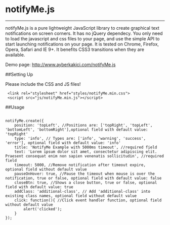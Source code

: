 # notifyMe.js
-------

notifyMe.js is a pure lightweight JavaScript library to create graphical text notifications on screen corners. It has no jQuery dependecy. You only need to load the javascript and css files to your page, and use the simple API to start launching notifications on your page. It is tested on Chrome, Firefox, Opera, Safari and IE 9+. It benefits CSS3 transitions when they are available.

Demo page: http://www.ayberkakici.com/notifyMe.js

##Setting Up

Please include the CSS and JS files!
```
 <link rel="stylesheet" href="styles/notifyMe.min.css">
 <script src="js/notifyMe.min.js"></script>
```

##Usage

```

notifyMe.create({
    position: 'topLeft', //Positions are: ['topRight', 'topLeft', 'bottomLeft', 'bottomRight'],optional field with default value: 'topRight'
    type: 'info', // Types are: ['info', 'warning', 'success', 'error'], optional field with default value: 'info'
    title: 'NotifyMe Example with 5000ms timeout', //required field
    text: 'Lorem ipsum dolor sit amet, consectetur adipiscing elit. Praesent consequat enim non sapien venenatis sollicitudin', //required field
    timeout: 5000, //Remove notification after timeout expire, optional field without default value
    pauseOnHover: true, //Pause the timeout when mouse is over the notification, true or false, optional field with default value: false
    closeBtn: true, //Shows a close button, true or false, optional field with default value: true
    addClass: 'additional-class', // Add 'additional-class' into existing class names, optional field without default value
    click: function(){ //Click event handler function, optional field without default value
        alert('clicked');
    }
});
```
